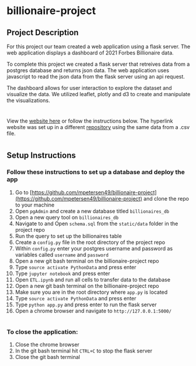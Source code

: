 # billionaire-project

## Project Description

For this project our team created a web application using a flask server. The web application displays a dashboard of 2021 Forbes Billionaire data.

To complete this project we created a flask server that retreives data from a postgres database and returns json data. The web application uses javascript to read the json data from the flask server using an api request.

The dashboard allows for user interaction to explore the dataset and visualize the data. We utilized leaflet, plotly and d3 to create and manipulate the visualizations.

#
 View the [website here](https://jonweber0328.github.io/billionaire-project/) or follow the instructions below. The hyperlink website was set up in a different [repository](https://github.com/JonWeber0328/billionaire-project) using the same data from a .csv file.
#

## Setup Instructions

### Follow these instructions to set up a database and deploy the app

1. Go to [https://github.com/mpetersen49/billionaire-project](https://github.com/mpetersen49/billionaire-project) and clone the repo to your machine
1. Open `pgAdmin` and create a new database titled `billionaires_db`
1. Open a new query tool on `billionaires_db`
1. Navigate to and Open `schema.sql` from the `static/data` folder in the project repo
1. Run the query to set up the billionaires table
1. Create a `config.py` file in the root directory of the project repo
1. Within `config.py` enter your postgres username and password as variables called `username` and `password`
1. Open a new git bash terminal on the billionaire-project repo
1. Type `source activate PythonData` and press enter
1. Type `jupyter notebook` and press enter
1. Open `ETL.ipynb` and run all cells to transfer data to the database
1. Open a new git bash terminal on the billionaire-project repo
1. Make sure you are in the root directory where `app.py` is located
1. Type `source activate PythonData` and press enter
1. Type `python app.py` and press enter to run the flask server
1. Open a chrome browser and navigate to `http://127.0.0.1:5000/`
#
### To close the application:

1. Close the chrome browser
1. In the git bash terminal hit `CTRL+C` to stop the flask server
1. Close the git bash terminal


